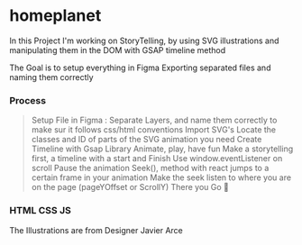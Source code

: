 # homeplanet

In this Project I'm working on StoryTelling, by using SVG illustrations and manipulating them in the DOM with GSAP timeline method

The Goal is to setup everything in Figma
Exporting separated files and naming them correctly

### Process
  >Setup File in Figma : Separate Layers, and name them correctly to make sur it follows css/html conventions
  >Import SVG's 
  >Locate the classes and ID of parts of the SVG animation you need
  >Create Timeline with Gsap Library
  >Animate, play, have fun
  >Make a storytelling first, a timeline with a start and Finish
  >Use window.eventListener on scroll
  >Pause the animation
  >Seek(), method with react jumps to a certain frame in your animation
  >Make the seek listen to where you are on the page (pageYOffset or ScrollY)
  >There you Go 🍎 

### HTML CSS JS

The Illustrations are from Designer Javier Arce
